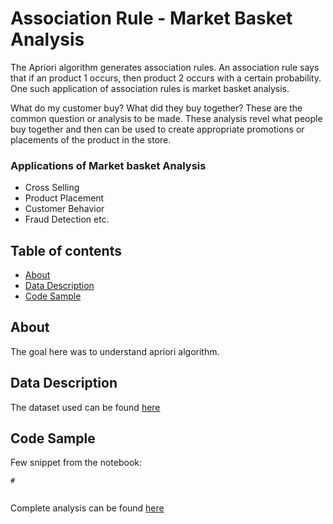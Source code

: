 # Association Rule - Market Basket Analysis

The Apriori algorithm generates association rules. An association rule says that if an product 1 occurs, then product 2 occurs with a certain probability. One such application of association rules is market basket analysis.

What do my customer buy? What did they buy together? These are the common question or analysis to be made. These analysis revel what people buy together and then can be used to create appropriate promotions or placements of the product in the store.

### Applications of Market basket Analysis
  - Cross Selling
  - Product Placement
  - Customer Behavior
  - Fraud Detection etc.

## Table of contents
* [About](#about)
* [Data Description](#data-description)
* [Code Sample](#code-sample)

## About

The goal here was to understand apriori algorithm.

## Data Description

The dataset used can be found [here]()


## Code Sample
Few snippet from the notebook:

````
# 


````
Complete analysis can be found [here]()
